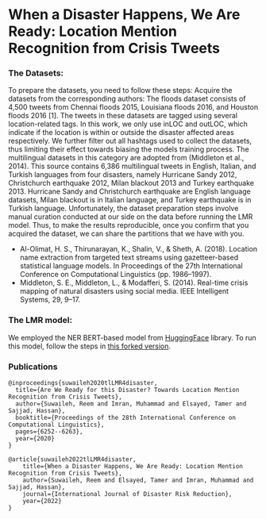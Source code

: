 # When a Disaster Happens, We Are Ready: Location Mention Recognition from Crisis Tweets

### The Datasets:
To prepare the datasets, you need to follow these steps:
Acquire the datasets from the corresponding authors:
The floods dataset consists of 4,500 tweets from Chennai floods 2015, Louisiana floods 2016, and Houston floods 2016 [1]. The tweets in these datasets are tagged using several location-related tags. In this work, we only use inLOC and outLOC, which indicate if the location is within or outside the disaster affected areas respectively. We further filter out all hashtags used to collect the datasets, thus limiting their effect towards biasing the models training process.
The multilingual datasets in this category are adopted from (Middleton et al., 2014). This source contains 6,386 multilingual tweets in English, Italian, and Turkish languages from four disasters, namely Hurricane Sandy 2012, Christchurch earthquake 2012, Milan blackout 2013 and Turkey earthquake 2013. Hurricane Sandy and Christchurch earthquake are English language datasets, Milan blackout is in Italian language, and Turkey earthquake is in Turkish language.
Unfortunately, the dataset preparation steps involve manual curation conducted at our side on the data before running the LMR model. Thus, to make the results reproducible, once you confirm that you acquired the dataset, we can share the partitions that we have with you. 

- Al-Olimat, H. S., Thirunarayan, K., Shalin, V., & Sheth, A. (2018). Location name extraction from targeted text streams using gazetteer-based statistical language models. In Proceedings of the 27th International Conference on Computational Linguistics (pp. 1986–1997).
- Middleton, S. E., Middleton, L., & Modafferi, S. (2014). Real-time crisis mapping of natural disasters using social media. IEEE Intelligent Systems, 29, 9–17.

### The LMR model:
We employed the NER BERT-based model from [HuggingFace](https://huggingface.co/) library. To run this model, follow the steps in [this forked version](https://github.com/rsuwaileh/transformers/tree/master/examples/ner).

### Publications
```
@inproceedings{suwaileh2020tlLMR4disaster,
  title={Are We Ready for this Disaster? Towards Location Mention Recognition from Crisis Tweets},
  author={Suwaileh, Reem and Imran, Muhammad and Elsayed, Tamer and Sajjad, Hassan},
  booktitle={Proceedings of the 28th International Conference on Computational Linguistics},
  pages={6252--6263},
  year={2020}
}

@article{suwaileh2022tlLMR4disaster,
    title={When a Disaster Happens, We Are Ready: Location Mention Recognition from Crisis Tweets},
    author={Suwaileh, Reem and Elsayed, Tamer and Imran, Muhammad and Sajjad, Hassan},
    journal={International Journal of Disaster Risk Reduction},
    year={2022}
}
 
```

